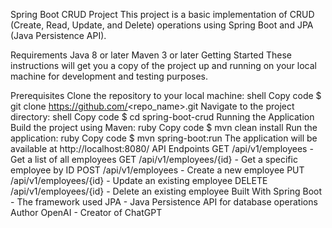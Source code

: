 Spring Boot CRUD Project
This project is a basic implementation of CRUD (Create, Read, Update, and Delete) operations using Spring Boot and JPA (Java Persistence API).

Requirements
Java 8 or later
Maven 3 or later
Getting Started
These instructions will get you a copy of the project up and running on your local machine for development and testing purposes.

Prerequisites
Clone the repository to your local machine:
shell
Copy code
$ git clone https://github.com/<repo_name>.git
Navigate to the project directory:
shell
Copy code
$ cd spring-boot-crud
Running the Application
Build the project using Maven:
ruby
Copy code
$ mvn clean install
Run the application:
ruby
Copy code
$ mvn spring-boot:run
The application will be available at http://localhost:8080/
API Endpoints
GET /api/v1/employees - Get a list of all employees
GET /api/v1/employees/{id} - Get a specific employee by ID
POST /api/v1/employees - Create a new employee
PUT /api/v1/employees/{id} - Update an existing employee
DELETE /api/v1/employees/{id} - Delete an existing employee
Built With
Spring Boot - The framework used
JPA - Java Persistence API for database operations
Author
OpenAI - Creator of ChatGPT
